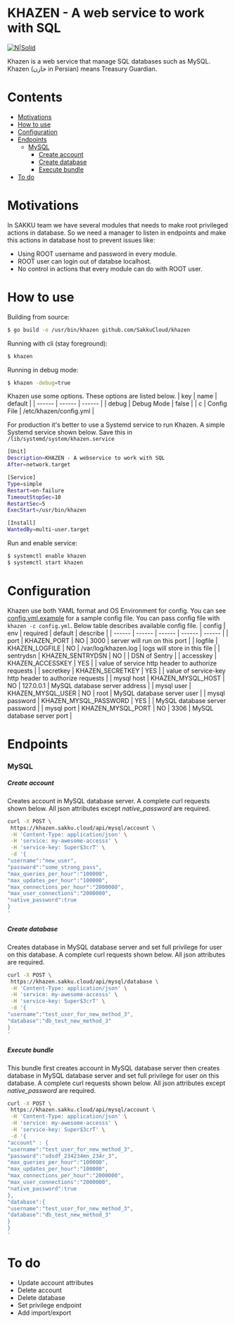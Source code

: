 # KHAZEN - A web service to work with SQL

[![N|Solid](https://avatars3.githubusercontent.com/u/44247427?s=200&v=4)](https://github.com/SakkuCloud)

Khazen is a web service that manage SQL databases such as MySQL.
Khazen (خازن in Persian) means Treasury Guardian.

# Contents
* [Motivations](https://github.com/SakkuCloud/khazen#motivations)
* [How to use](https://github.com/SakkuCloud/khazen#how_to_use)
* [Configuration](https://github.com/SakkuCloud/khazen#configuration)
* [Endpoints](https://github.com/SakkuCloud/khazen#endpoints)
  * [MySQL](https://github.com/SakkuCloud/khazen#mysql)
    * [Create account](https://github.com/SakkuCloud/khazen#create_account)
    * [Create database](https://github.com/SakkuCloud/khazen#create_database)
    * [Execute bundle](https://github.com/SakkuCloud/khazen#execute_bundle)
* [To do](https://github.com/SakkuCloud/khazen#to_do)

# Motivations
In SAKKU team we have several modules that needs to make root privileged actions in database. So we need a manager to listen in endpoints and make this actions in database host to prevent issues like:
- Using ROOT username and password in every module.
- ROOT user can login out of databse localhost.
- No control in actions that every module can do with ROOT user.

# How to use
Building from source:
```sh
$ go build -o /usr/bin/khazen github.com/SakkuCloud/khazen
```

Running with cli (stay foreground):
```sh
$ khazen
```

Running in debug mode:
```sh
$ khazen -debug=true
```

Khazen use some options. These options are listed below.
| key | name | default |
| ------ | ------ | ------ |
| debug | Debug Mode | false |
| c | Config File | /etc/khazen/config.yml |

For production it's better to use a Systemd service to run Khazen.
A simple Systemd service shown below. Save this in `/lib/systemd/system/khazen.service` 
```sh
[Unit]
Description=KHAZEN - A webservice to work with SQL
After=network.target

[Service]
Type=simple
Restart=on-failure
TimeoutStopSec=10
RestartSec=5
ExecStart=/usr/bin/khazen

[Install]
WantedBy=multi-user.target
```

Run and enable service:
```sh
$ systemctl enable khazen
$ systemctl start khazen
```

# Configuration
Khazen use both YAML format and OS Environment for config. You can see [config.yml.example](https://github.com/SakkuCloud/khazen/blob/master/config.yml.example) for a sample config file.
You can pass config file with `khazen -c config.yml`.
Below table describes available config file.
| config | env | required | default | describe |
| ------ | ------ | ------ | ------ | ------ |
| port | KHAZEN_PORT | NO | 3000 | server will run on this port |
| logfile | KHAZEN_LOGFILE | NO | /var/log/khazen.log | logs will store in this file |
| sentrydsn | KHAZEN_SENTRYDSN | NO | | DSN of Sentry |
| accesskey | KHAZEN_ACCESSKEY | YES | | value of service http header to authorize requests |
| secretkey | KHAZEN_SECRETKEY | YES | | value of service-key http header to authorize requests |
| mysql host | KHAZEN_MYSQL_HOST | NO | 127.0.0.1 | MySQL database server address |
| mysql user | KHAZEN_MYSQL_USER | NO | root | MySQL database server user |
| mysql password | KHAZEN_MYSQL_PASSWORD | YES | | MySQL database server password |
| mysql port | KHAZEN_MYSQL_PORT | NO | 3306 | MySQL database server port |

# Endpoints
### MySQL
##### Create account
Creates account in MySQL database server. A complete curl requests shown below. All json attributes except *native_password* are required.
```sh
curl -X POST \
 https://khazen.sakku.cloud/api/mysql/account \
 -H 'Content-Type: application/json' \
 -H 'service: my-awesome-accesss' \
 -H 'service-key: Super$3crT' \
 -d '{
"username":"new_user",
"password":"some_strong_pass",
"max_queries_per_hour":"100000",
"max_updates_per_hour":"100000",
"max_connections_per_hour":"2000000",
"max_user_connections":"2000000",
"native_password":true
}
'
```

##### Create database
Creates database in MySQL database server and set full privilege for user on this database. A complete curl requests shown below. All json attributes are required.
```sh
curl -X POST \
 https://khazen.sakku.cloud/api/mysql/database \
 -H 'Content-Type: application/json' \
 -H 'service: my-awesome-accesss' \
 -H 'service-key: Super$3crT' \
 -d '{
"username":"test_user_for_new_method_3",
"database":"db_test_new_method_3"
}
'
```

##### Execute bundle
This bundle first creates account in MySQL database server then creates database in MySQL database server and set full privilege for user on this database. A complete curl requests shown below. All json attributes except *native_password* are required.
```sh
curl -X POST \
 https://khazen.sakku.cloud/api/mysql/account \
 -H 'Content-Type: application/json' \
 -H 'service: my-awesome-accesss' \
 -H 'service-key: Super$3crT' \
 -d '{
"account" : {
"username":"test_user_for_new_method_3",
"password":"sdsdf_234234mn_234r_3",
"max_queries_per_hour":"100000",
"max_updates_per_hour":"100000",
"max_connections_per_hour":"2000000",
"max_user_connections":"2000000",
"native_password":true
},
"database":{
"username":"test_user_for_new_method_3",
"database":"db_test_new_method_3"
}
}
'
```

# To do
* Update account attributes
* Delete account
* Delete database
* Set privilege endpoint
* Add import/export
